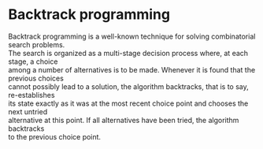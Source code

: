 # Backtrack programming  
Backtrack programming is a well-known technique for solving combinatorial search problems.  
The search is organized as a multi-stage decision process where, at each stage, a choice   
among a number of alternatives is to be made. Whenever it is found that the previous choices  
cannot possibly lead to a solution, the algorithm backtracks, that is to say, re-establishes  
its state exactly as it was at the most recent choice point and chooses the next untried  
alternative at this point. If all alternatives have been tried, the algorithm backtracks   
to the previous choice point.
